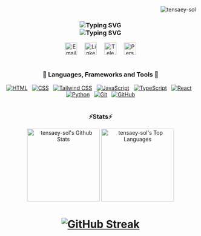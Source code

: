 <img align="right" src="https://komarev.com/ghpvc/?username=tensaey-sol&label=Profile%20views&color=0e75b6&style=for-the-badge&abbreviated=true" alt="tensaey-sol" />
<br/>
<h3 align="center">
  <!-- First Line -->
  <img src="https://readme-typing-svg.demolab.com?font=Julius Sans One&duration=3000&pause=9000&color=61DAFB&center=true&width=435&lines=Hi+%F0%9F%91%8B%2C+I'm+Tensaey+Solomon" alt="Typing SVG" /><br/>
  <!-- Second Line -->
  <img src="https://readme-typing-svg.demolab.com?font=Black Ops One&duration=3000&pause=1000&color=61DAFB&center=true&width=435&lines=Frontend+Developer;Crafting+Responsive+Web+Experiences;Exploring+Tech%2C+Code%2C+and+Design" alt="Typing SVG" />
</h3>
<p align="center">
  <a href="mailto:12tensaeysolomon3@gmail.com"><img width="32px" alt="Email" title="Email" src="https://github.com/user-attachments/assets/d3555839-dc2a-4c8b-8ac5-0369da5a727b"/></a>
  &#8287;&#8287;&#8287;
  <a href="https://www.linkedin.com/in/tensaey-solomon/"><img width="32px" alt="LinkedIn" title="LinkedIn" src="https://github.com/user-attachments/assets/3d19bcc6-0a81-479b-911a-72eaae071ff4"/></a>
  &#8287;&#8287;&#8287;
  <a href="https://t.me/tensaey_sol"><img width="32px" alt="Telegram" title="Telegram" src="https://github.com/user-attachments/assets/237266d0-3fb2-4162-bd8b-61cf9569db91"/></a>
  &#8287;&#8287;&#8287;
  <a href="https://tensaey-sol.netlify.app/"><img width="32px" alt="Personal Website" title="Personal Website" src="https://github.com/user-attachments/assets/6b05b962-2f84-4a91-b706-31bea068bc8a"/></a>
</p>
<h1></h1>
<h3 align="center"> &#128295; Languages, Frameworks and Tools &#128295; </h3>
<p align="center">
<a href="https://developer.mozilla.org/en-US/docs/Web/HTML"><img src="https://skillicons.dev/icons?i=html" alt="HTML" /></a>
&#8287;
<a href="https://developer.mozilla.org/en-US/docs/Web/CSS"><img src="https://skillicons.dev/icons?i=css" alt="CSS" /></a>
&#8287;
<a href="https://tailwindcss.com/"><img src="https://skillicons.dev/icons?i=tailwind" alt="Tailwind CSS" /></a>
&#8287;
<a href="https://developer.mozilla.org/en-US/docs/Web/JavaScript"><img src="https://skillicons.dev/icons?i=js" alt="JavaScript" /></a>
&#8287;
<a href="https://www.typescriptlang.org/"><img src="https://skillicons.dev/icons?i=ts" alt="TypeScript" /></a>
&#8287;
<a href="https://react.dev/"><img src="https://skillicons.dev/icons?i=react" alt="React" /></a>
&#8287;
<a href="https://www.python.org/"><img src="https://skillicons.dev/icons?i=py" alt="Python" /></a>
&#8287;
<a href="https://git-scm.com/"><img src="https://skillicons.dev/icons?i=git" alt="Git" /></a>
&#8287;
<a href="https://github.com/"><img src="https://skillicons.dev/icons?i=github" alt="GitHub" /></a>
</p>
<h1></h1>
<h3 align="center"> &#9889;Stats&#9889; </h3>
<p align="center">
<a href="https://github.com/anuraghazra/github-readme-stats"><img alt="tensaey-sol's Github Stats" src="https://github-readme-stats-tensaeys-projects.vercel.app/api/?username=tensaey-sol&show_icons=true&include_all_commits=true&theme=transparent&rank_icon=percentile&hide_border=false&border_color=61DAFB&text_color=61DAFB&title_color=61DAFB&icon_color=61DAFB&exclude_repo=github-readme-streak-stats" height="192px"/></a>
<a href="https://github.com/anuraghazra/github-readme-stats"><img alt="tensaey-sol's Top Languages" src="https://github-readme-stats-tensaeys-projects.vercel.app/api/top-langs/?username=tensaey-sol&langs_count=8&layout=compact&exclude_repo=github-readme-streak-stats&theme=transparent&hide_border=false&border_color=61DAFB&text_color=61DAFB&title_color=61DAFB&icon_color=61DAFB&hide=Jupyter%20Notebook,Roff" height="192px"/></a></p>
<h1 align="center">
<a href="https://github-readme-streak-stats-tensaeys-projects.vercel.app"><img src="https://streak-stats.demolab.com?user=tensaey-sol&theme=transparent&card_width=812&fire=61DAFB&border=61DAFB&stroke=61DAFB&ring=61DAFB&currStreakNum=61DAFB&sideNums=61DAFB&currStreakLabel=61DAFB&sideLabels=61DAFB&dates=61DAFB&excludeDaysLabel=61DAFB" alt="GitHub Streak" /></a>
</h1>
